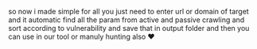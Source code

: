 so now i made simple for all you just need to enter url or domain of target and it automatic find all the param from active and passive crawling and sort according to vulnerability and save that in output folder and then you can use in our tool or manuly hunting also ❤️
